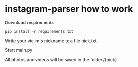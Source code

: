 # instagram-parser how to work

Download requirements
```
pip install -r requirements.txt
```
Write your victim's nickname to a file nick.txt.

Start main.py

All photos and videos will be saved in the folder /{nick}